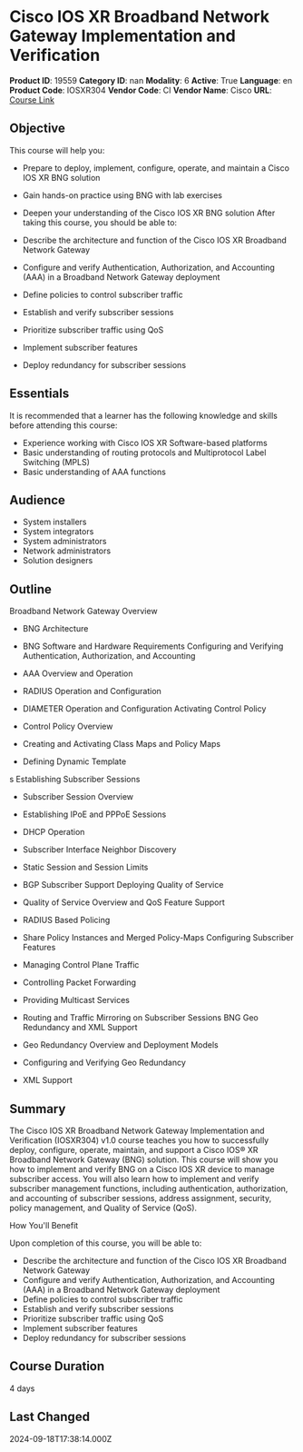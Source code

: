 # Cisco IOS XR Broadband Network Gateway Implementation and Verification

**Product ID**: 19559
**Category ID**: nan
**Modality**: 6
**Active**: True
**Language**: en
**Product Code**: IOSXR304
**Vendor Code**: CI
**Vendor Name**: Cisco
**URL**: [Course Link](https://www.fastlaneus.com/course/cisco-iosxr304)

## Objective
This course will help you:


- Prepare to deploy, implement, configure, operate, and maintain a Cisco IOS XR BNG solution
- Gain hands-on practice using BNG with lab exercises
- Deepen your understanding of the Cisco IOS XR BNG solution
After taking this course, you should be able to:


- Describe the architecture and function of the Cisco IOS XR Broadband Network Gateway
- Configure and verify Authentication, Authorization, and Accounting (AAA) in a Broadband Network Gateway deployment
- Define policies to control subscriber traffic
- Establish and verify subscriber sessions
- Prioritize subscriber traffic using QoS
- Implement subscriber features
- Deploy redundancy for subscriber sessions

## Essentials
It is recommended that a learner has the following knowledge and skills before attending this course:



- Experience working with Cisco IOS XR Software-based platforms
- Basic understanding of routing protocols and Multiprotocol Label Switching (MPLS)
- Basic understanding of AAA functions

## Audience
- System installers
- System integrators
- System administrators
- Network administrators
- Solution designers

## Outline
Broadband Network Gateway Overview



- BNG Architecture
- BNG Software and Hardware Requirements
Configuring and Verifying Authentication, Authorization, and Accounting



- AAA Overview and Operation
- RADIUS Operation and Configuration
- DIAMETER Operation and Configuration
Activating Control Policy



- Control Policy Overview
- Creating and Activating Class Maps and Policy Maps
- Defining Dynamic Template

s
Establishing Subscriber Sessions



- Subscriber Session Overview
- Establishing IPoE and PPPoE Sessions
- DHCP Operation
- Subscriber Interface Neighbor Discovery
- Static Session and Session Limits
- BGP Subscriber Support
Deploying Quality of Service



- Quality of Service Overview and QoS Feature Support
- RADIUS Based Policing
- Share Policy Instances and Merged Policy-Maps
Configuring Subscriber Features



- Managing Control Plane Traffic
- Controlling Packet Forwarding
- Providing Multicast Services
- Routing and Traffic Mirroring on Subscriber Sessions
BNG Geo Redundancy and XML Support



- Geo Redundancy Overview and Deployment Models
- Configuring and Verifying Geo Redundancy
- XML Support

## Summary
The Cisco IOS XR Broadband Network Gateway Implementation and Verification (IOSXR304) v1.0 course teaches you how to successfully deploy, configure, operate, maintain, and support a Cisco IOS® XR Broadband Network Gateway (BNG) solution. This course will show you how to implement and verify BNG on a Cisco IOS XR device to manage subscriber access. You will also learn how to implement and verify subscriber management functions, including authentication, authorization, and accounting of subscriber sessions, address assignment, security, policy management, and Quality of Service (QoS).

How You'll Benefit


Upon completion of this course, you will be able to:



- Describe the architecture and function of the Cisco IOS XR Broadband Network Gateway
- Configure and verify Authentication, Authorization, and Accounting (AAA) in a Broadband Network Gateway deployment
- Define policies to control subscriber traffic
- Establish and verify subscriber sessions
- Prioritize subscriber traffic using QoS
- Implement subscriber features
- Deploy redundancy for subscriber sessions

## Course Duration
4 days

## Last Changed
2024-09-18T17:38:14.000Z
